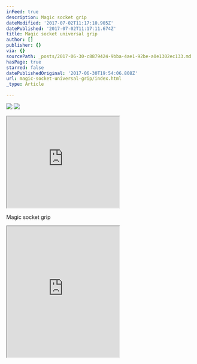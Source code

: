 ```yaml
---
inFeed: true
description: Magic socket grip
dateModified: '2017-07-02T11:17:10.905Z'
datePublished: '2017-07-02T11:17:11.674Z'
title: Magic socket universal grip
author: []
publisher: {}
via: {}
sourcePath: _posts/2017-06-30-c8879424-9bba-4ae1-92be-a0e1302ec133.md
hasPage: true
starred: false
datePublishedOriginal: '2017-06-30T19:54:06.808Z'
url: magic-socket-universal-grip/index.html
_type: Article

---
```

![](https://the-grid-user-content.s3-us-west-2.amazonaws.com/a9b96062-ec81-4b09-9aea-0c840bfcb274.png)
![](https://the-grid-user-content.s3-us-west-2.amazonaws.com/40a04b67-f8ca-4452-8ff8-762d8591a576.png)

<iframe src="https://the-grid.github.io/ed-userhtml/?g=eJyVUT1PAzEM3fsrTGbawMAA6nVCYihDKVQIllM-3IvhkpwSH9f796StEAKhSgyWbFnv-b3n-TYmD6xSg1yJTo2dagUowxRDJRxzl2-kHIZhdtzNTPTSNDTVFOSAOpskwCO7aAs8ZhaLyZxC1zPw2GGhIGsxCAjKl8l4K-BDtX3p6zzdmZbM-2mIK6Roa90zx1DTN_7lerm-XV-9bpYPz5vfHORVgwJyMn-5iPoNDeeDGQz15lGS1Bz2VRuVuL6_mzW0FaBjspgqcfGlJvfaE5eE2hLXSo0r1cIUnhxCVltM54AqEyYY1AgcoZyDGFoKeHZQ6Jsj8gfzP0SWuGVHO2yP8gay7CpxKcAhNY73bTkj909dTCafXJaiQQ" height="244" style=""></iframe>

Magic socket grip

<iframe src="https://the-grid.github.io/ed-userhtml/?g=eJx9kMFqwzAQRO_5CqFDsSG25ZjEpbVc6BeEHnotqrSJFWwkVhs7_vvKcdtLoZdleTs7DNMYOzJrJB_mLJBDyMqyLmux3_O2KeKx3TTrDBqtJ0azB8kJblRc1KhWyllALXlH5MNTUSjvc9CTNbl2Q7FK8kt4-bF-MIrUh-8VnRwOUjsDK4oD5E6UdSYOWSU4053CACT5lU7Z4xJpdWv_j9Oy2xGduWp6RTcFwITraH12aCEcAd_cJCu-5aOFKcgzWpPsxLZKWW8DJQeRMlKfPSxbVH2_zu9RfRdHFkCh7u5k-Ykklvi3w_T5N_FmrfMLPSZ60w" height="350" style=""></iframe>